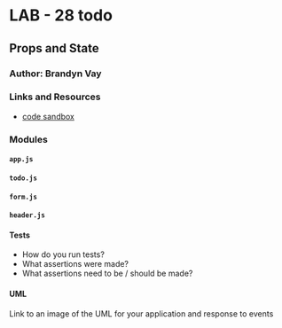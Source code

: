 # LAB - 28 todo

## Props and State

### Author: Brandyn Vay

### Links and Resources

- [code sandbox](https://codesandbox.io/s/lab-class-28-todo-zbguf)

### Modules

#### `app.js`

#### `todo.js`

#### `form.js`

#### `header.js`

#### Tests

- How do you run tests?
- What assertions were made?
- What assertions need to be / should be made?

#### UML

Link to an image of the UML for your application and response to events
